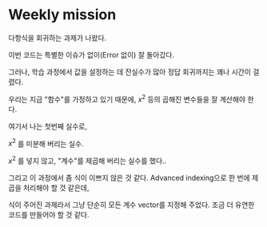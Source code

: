 # Weekly mission

다항식을 회귀하는 과제가 나왔다.

이번 코드는 특별한 이슈가 없이(Error 없이) 잘 돌아갔다.

그러나, 학습 과정에서 값을 설정하는 데 잔실수가 많아 정답 회귀까지는 꽤나 시간이 걸렸다.

우리는 지금 "함수"를 가정하고 있기 때문에, $x^2$ 등의 곱해진 변수들을 잘 계산해야 한다.

여기서 나는 첫번째 실수로,

$x^2$ 를 미분해 버리는 실수.

$x^2$ 를 넣지 않고, "계수"를 제곱해 버리는 실수를 했다..

그리고 이 과정에서 좀 식이 이쁘지 않은 것 같다. Advanced indexing으로 한 번에 제곱을 처리해야 할 것 같은데,

식이 주어진 과제라서 그냥 단순히 모든 계수 vector를 지정해 주었다. 조금 더 유연한 코드를 만들어야 할 것 같다.
